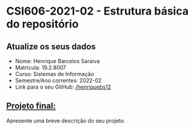 # **CSI606-2021-02 - Estrutura básica do repositório**

## Atualize os seus dados

- Nome: Henrique Barcelos Saraiva
- Matrícula: 19.2.8007
- Curso: Sistemas de Informação
- Semestre/Ano correntes: 2022-02
- Link para o seu GitHub: [/henriquebs12](https://github.com/henriquebs12)

## [Projeto final:](./Projeto/README.md)

Apresente uma breve descrição do seu projeto.
